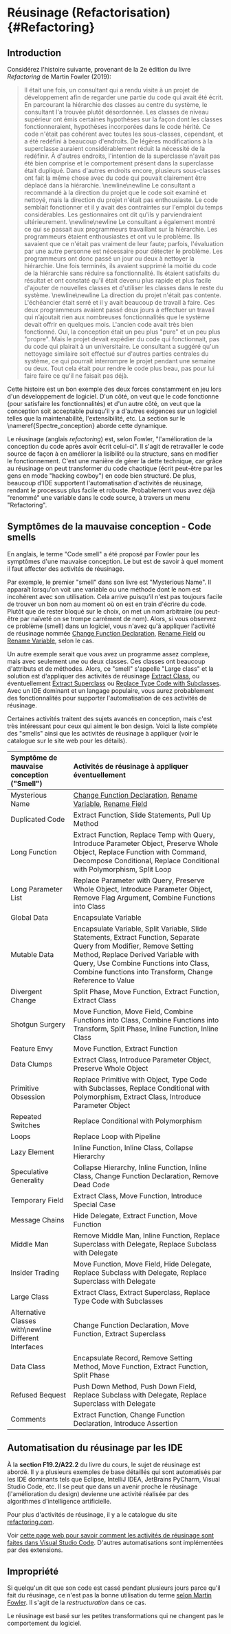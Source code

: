 # Réusinage (Refactorisation) {#Refactoring}

## Introduction

Considérez l'histoire suivante, provenant de la 2e édition du livre *Refactoring* de Martin Fowler (2019):

> Il était une fois, un consultant qui a rendu visite à un projet de développement afin de regarder une partie du code qui avait été écrit.
En parcourant la hiérarchie des classes au centre du système, le consultant l'a trouvée plutôt désordonnée.
Les classes de niveau supérieur ont émis certaines hypothèses sur la façon dont les classes fonctionneraient, hypothèses incorporées dans le code hérité. Ce code n'était pas cohérent avec toutes les sous-classes, cependant, et a été redéfini à beaucoup d'endroits.
De légères modifications à la superclasse auraient considérablement réduit la nécessité de la redéfinir.
À d'autres endroits, l'intention de la superclasse n'avait pas été bien comprise et le comportement présent dans la superclasse était dupliqué.
Dans d'autres endroits encore, plusieurs sous-classes ont fait la même chose avec du code qui pouvait clairement être déplacé dans la hiérarchie.
> \newline\newline
>Le consultant a recommandé à la direction du projet que le code soit examiné et nettoyé, mais la direction du projet n'était pas enthousiaste.
Le code semblait fonctionner et il y avait des contraintes sur l'emploi du temps considérables.
Les gestionnaires ont dit qu'ils y parviendraient ultérieurement.
> \newline\newline
>Le consultant a également montré ce qui se passait aux programmeurs travaillant sur la hiérarchie.
Les programmeurs étaient enthousiastes et ont vu le problème.
Ils savaient que ce n'était pas vraiment de leur faute; parfois, l'évaluation par une autre personne est nécessaire pour détecter le problème.
Les programmeurs ont donc passé un jour ou deux à nettoyer la hiérarchie.
Une fois terminés, ils avaient supprimé la moitié du code de la hiérarchie sans réduire sa fonctionnalité.
Ils étaient satisfaits du résultat et ont constaté qu'il était devenu plus rapide et plus facile d'ajouter de nouvelles classes et d'utiliser les classes dans le reste du système.
> \newline\newline
>La direction du projet n'était pas contente.
L'échéancier était serré et il y avait beaucoup de travail à faire.
Ces deux programmeurs avaient passé deux jours à effectuer un travail qui n’ajoutait rien aux nombreuses fonctionnalités que le système devait offrir en quelques mois.
L'ancien code avait très bien fonctionné.
Oui, la conception était un peu plus "pure" et un peu plus "propre".
Mais le projet devait expédier du code qui fonctionnait, pas du code qui plairait à un universitaire.
Le consultant a suggéré qu'un nettoyage similaire soit effectué sur d'autres parties centrales du système, ce qui pourrait interrompre le projet pendant une semaine ou deux.
Tout cela était pour rendre le code plus beau, pas pour lui faire faire ce qu'il ne faisait pas déjà.

Cette histoire est un bon exemple des deux forces constamment en jeu lors d'un développement de logiciel. D'un côté, on veut que le code fonctionne (pour satisfaire les fonctionnalités) et d'un autre côté, on veut que la conception soit acceptable puisqu'il y a d'autres exigences sur un logiciel telles que la maintenabilité, l'extensibilité, etc. La section sur le \nameref{Spectre_conception} aborde cette dynamique.

Le réusinage (anglais *refactoring*) est, selon Fowler, "l'amélioration de la conception du code après avoir écrit celui-ci". Il s'agit de retravailler le code source de façon à en améliorer la lisibilité ou la structure, sans en modifier le fonctionnement. C'est une manière de gérer la dette technique, car grâce au réusinage on peut transformer du code chaotique (écrit peut-être par les gens en mode "hacking cowboy") en code bien structuré. De plus, beaucoup d'IDE supportent l'automatisation d'activités de réusinage, rendant le processus plus facile et robuste. Probablement vous avez déjà "renommé" une variable dans le code source, à travers un menu "Refactoring".

## Symptômes de la mauvaise conception - Code smells

En anglais, le terme "Code smell" a été proposé par Fowler pour les symptômes d'une mauvaise conception.
Le but est de savoir à quel moment il faut affecter des activités de réusinage. 

Par exemple, le premier "smell" dans son livre est "Mysterious Name".
Il apparaît lorsqu'on voit une variable ou une méthode dont le nom est incohérent avec son utilisation.
Cela arrive puisqu’il n'est pas toujours facile de trouver un bon nom au moment où on est en train d'écrire du code.
Plutôt que de rester bloqué sur le choix, on met un nom arbitraire (ou peut-être par naïveté on se trompe carrément de nom).
Alors, si vous observez ce problème (smell) dans un logiciel, vous n'avez qu'à appliquer l'activité de réusinage nommée [Change Function Declaration](https://refactoring.com/catalog/changeFunctionDeclaration.html), [Rename Field](https://refactoring.com/catalog/renameField.html) ou [Rename Variable](https://refactoring.com/catalog/renameVariable.html), selon le cas.

Un autre exemple serait que vous avez un programme assez complexe, mais avec seulement une ou deux classes.
Ces classes ont beaucoup d'attributs et de méthodes.
Alors, ce "smell" s'appelle "Large class" et la solution est d'appliquer des activités de réusinage [Extract Class](https://refactoring.com/catalog/extractClass.html), ou éventuellement [Extract Superclass](https://refactoring.com/catalog/extractSuperclass.html) ou [Replace Type Code with Subclasses](https://refactoring.com/catalog/replaceTypeCodeWithSubclasses.html).
Avec un IDE dominant et un langage populaire, vous aurez probablement des fonctionnalités pour supporter l'automatisation de ces activités de réusinage.

Certaines activités traitent des sujets avancés en conception, mais c'est très intéressant pour ceux qui aiment le bon design. Voici la liste complète des "smells" ainsi que les activités de réusinage à appliquer (voir le catalogue sur le site web pour les détails).

Symptôme de mauvaise conception ("Smell") | Activités de réusinage à appliquer éventuellement
:----------|:----------
Mysterious Name | [Change Function Declaration](https://refactoring.com/catalog/changeFunctionDeclaration.html), [Rename Variable](https://refactoring.com/catalog/renameVariable.html), [Rename Field](https://refactoring.com/catalog/renameField.html)
Duplicated Code | Extract Function, Slide Statements, Pull Up Method
Long Function | Extract Function, Replace Temp with Query, Introduce Parameter Object, Preserve Whole Object, Replace Function with Command, Decompose Conditional, Replace Conditional with Polymorphism, Split Loop
Long Parameter List | Replace Parameter with Query, Preserve Whole Object, Introduce Parameter Object, Remove Flag Argument, Combine Functions into Class
Global Data | Encapsulate Variable
Mutable Data | Encapsulate Variable, Split Variable, Slide Statements, Extract Function, Separate Query from Modifier, Remove Setting Method, Replace Derived Variable with Query, Use Combine Functions into Class, Combine functions into Transform, Change Reference to Value
Divergent Change | Split Phase, Move Function, Extract Function, Extract Class
Shotgun Surgery | Move Function, Move Field, Combine Functions into Class, Combine Functions into Transform, Split Phase, Inline Function, Inline Class
Feature Envy | Move Function, Extract Function
Data Clumps | Extract Class, Introduce Parameter Object, Preserve Whole Object
Primitive Obsession | Replace Primitive with Object, Type Code with Subclasses, Replace Conditional with Polymorphism, Extract Class, Introduce Parameter Object
Repeated Switches | Replace Conditional with Polymorphism
Loops | Replace Loop with Pipeline
Lazy Element | Inline Function, Inline Class, Collapse Hierarchy
Speculative Generality | Collapse Hierarchy, Inline Function, Inline Class, Change Function Declaration, Remove Dead Code
Temporary Field | Extract Class, Move Function, Introduce Special Case
Message Chains | Hide Delegate, Extract Function, Move Function
Middle Man | Remove Middle Man, Inline Function, Replace Superclass with Delegate, Replace Subclass with Delegate
Insider Trading | Move Function, Move Field, Hide Delegate, Replace Subclass with Delegate, Replace Superclass with Delegate
Large Class | Extract Class, Extract Superclass, Replace Type Code with Subclasses
Alternative Classes with\newline Different Interfaces | Change Function Declaration, Move Function, Extract Superclass
Data Class | Encapsulate Record, Remove Setting Method, Move Function, Extract Function, Split Phase
Refused Bequest | Push Down Method, Push Down Field, Replace Subclass with Delegate, Replace Superclass with Delegate
Comments | Extract Function, Change Function Declaration, Introduce Assertion

## Automatisation du réusinage par les IDE

À la **section F19.2/A22.2** du livre du cours, le sujet de réusinage est abordé.
Il y a plusieurs exemples de base détaillés qui sont automatisés par les IDE dominants tels que Eclipse, IntelliJ IDEA, JetBrains PyCharm, Visual Studio Code, etc.
Il se peut que dans un avenir proche le réusinage (l'amélioration du design) devienne une activité réalisée par des algorithmes d'intelligence artificielle.

Pour plus d'activités de réusinage, il y a le catalogue du site [refactoring.com](https://refactoring.com/catalog/).

Voir [cette page web pour savoir comment les activités de réusinage sont faites dans Visual Studio Code](https://code.visualstudio.com/docs/editor/refactoring). D'autres automatisations sont implémentées par des extensions.

## Impropriété

Si quelqu'un dit que son code est cassé pendant plusieurs jours parce qu'il fait du réusinage, ce n'est pas la bonne utilisation du terme [selon Martin Fowler](https://martinfowler.com/bliki/RefactoringMalapropism.html). Il s'agit de la *restructuration* dans ce cas. 

Le réusinage est basé sur les petites transformations qui ne changent pas le comportement du logiciel. 
